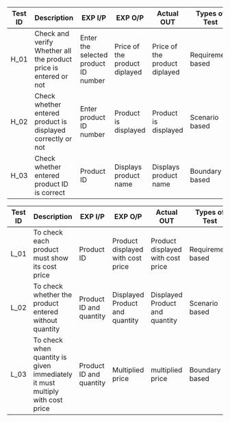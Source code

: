 |Test ID|Description|EXP I/P|EXP O/P|Actual OUT|Types of Test|
|---|---|---|---|---|---|
|H_01|Check	and verify Whether all the product price is entered or not|Enter the selected product ID number|Price of the product diplayed|Price of the product diplayed            |Requirement based|
|H_02|Check whether entered  product is displayed correctly or not|Enter product ID number|Product is displayed|Product is displayed|Scenario based|
|H_03|Check whether entered product ID is correct|Product ID|Displays product name|Displays product name|Boundary based|




|Test ID|Description|EXP I/P|EXP O/P|Actual OUT|Types of Test|
|---|---|---|---|---|---|
|L_01|To check each product must show its cost price|Product ID|Product displayed with cost price|Product displayed with cost price|Requirement based|
|L_02|To check whether the product entered without quantity|Product ID and quantity|Displayed Product and quantity|Displayed  Product and quantity|Scenario based|
|L_03|To check when quantity is given immediately it must multiply with cost price|Product ID and quantity|Multiplied price|multiplied price|Boundary based|
